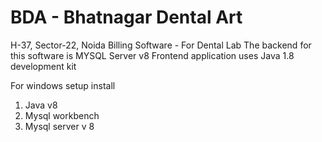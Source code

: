 # BDA - Bhatnagar Dental Art
H-37, Sector-22, Noida
Billing Software - For Dental Lab
The backend for this software is MYSQL Server v8
Frontend application uses Java 1.8 development kit


For windows setup install 
1. Java v8
2. Mysql workbench
3. Mysql server v 8
